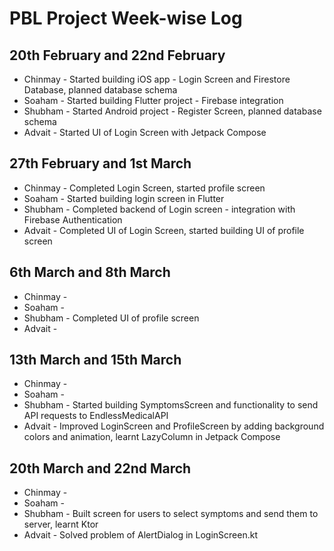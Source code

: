 
# PBL Project Week-wise Log

## 20th February and 22nd February

* Chinmay - Started building iOS app - Login Screen and Firestore Database, planned database schema
* Soaham  - Started building Flutter project - Firebase integration
* Shubham - Started Android project - Register Screen, planned database schema
* Advait  - Started UI of Login Screen with Jetpack Compose

## 27th February and 1st March

* Chinmay - Completed Login Screen, started profile screen
* Soaham  - Started building login screen in Flutter
* Shubham - Completed backend of Login screen - integration with Firebase Authentication
* Advait  - Completed UI of Login Screen, started building UI of profile screen

## 6th March and 8th March

* Chinmay - 
* Soaham  - 
* Shubham - Completed UI of profile screen
* Advait  - 

## 13th March and 15th March

* Chinmay - 
* Soaham  - 
* Shubham - Started building SymptomsScreen and functionality to send API requests to EndlessMedicalAPI 
* Advait  - Improved LoginScreen and ProfileScreen by adding background colors and animation, learnt LazyColumn in Jetpack Compose

## 20th March and 22nd March

* Chinmay - 
* Soaham  - 
* Shubham - Built screen for users to select symptoms and send them to server, learnt Ktor
* Advait  - Solved problem of AlertDialog in LoginScreen.kt